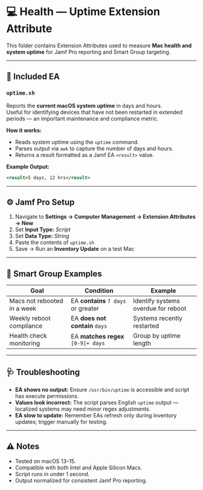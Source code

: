 # 💻 Health — Uptime Extension Attribute

This folder contains Extension Attributes used to measure **Mac health and system uptime** for Jamf Pro reporting and Smart Group targeting.

---

## 📄 Included EA

### `uptime.sh`
Reports the **current macOS system uptime** in days and hours.  
Useful for identifying devices that have not been restarted in extended periods — an important maintenance and compliance metric.

**How it works:**
- Reads system uptime using the `uptime` command.
- Parses output via `awk` to capture the number of days and hours.
- Returns a result formatted as a Jamf EA `<result>` value.

**Example Output:**
```xml
<result>5 days, 12 hrs</result>
```

---

## ⚙️ Jamf Pro Setup

1. Navigate to **Settings → Computer Management → Extension Attributes → New**
2. Set **Input Type:** *Script*
3. Set **Data Type:** *String*
4. Paste the contents of `uptime.sh`
5. Save → Run an **Inventory Update** on a test Mac

---

## 🧠 Smart Group Examples

| Goal | Condition | Example |
|------|------------|----------|
| Macs not rebooted in a week | EA **contains** `7 days` or greater | Identify systems overdue for reboot |
| Weekly reboot compliance | EA **does not contain** `days` | Systems recently restarted |
| Health check monitoring | EA **matches regex** `[0-9]+ days` | Group by uptime length |

---

## 🩺 Troubleshooting

- **EA shows no output:** Ensure `/usr/bin/uptime` is accessible and script has execute permissions.  
- **Values look incorrect:** The script parses English `uptime` output — localized systems may need minor regex adjustments.  
- **EA slow to update:** Remember EAs refresh only during inventory updates; trigger manually for testing.

---

## ⚠️ Notes

- Tested on macOS 13–15.  
- Compatible with both Intel and Apple Silicon Macs.  
- Script runs in under 1 second.  
- Output normalized for consistent Jamf Pro reporting.

